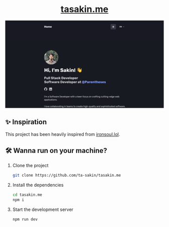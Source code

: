 <h1 align="center">
<a href="https://tasakin.me">
  tasakin.me</a>
</h1>

![demo](./public/demo.png)

## ✨ Inspiration

This project has been heavily inspired from [ironsoul.lol](https://github.com/ironsoul0/ironsoul.ninja).

## 🛠 Wanna run on your machine?

1. Clone the project

   ```sh
   git clone https://github.com/ta-sakin/tasakin.me
   ```

2. Install the dependencies

   ```sh
   cd tasakin.me
   npm i
   ```

3. Start the development server

   ```sh
   npm run dev
   ```
